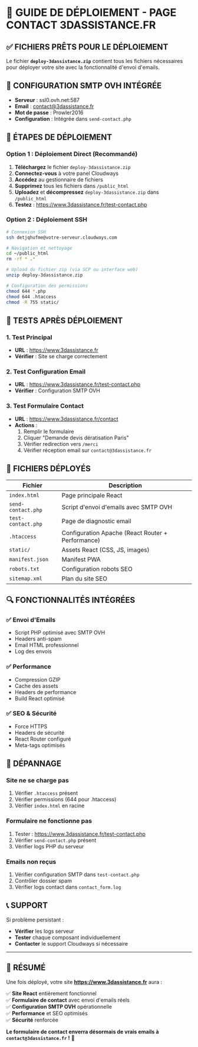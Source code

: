 # 🚀 GUIDE DE DÉPLOIEMENT - PAGE CONTACT 3DASSISTANCE.FR

## ✅ FICHIERS PRÊTS POUR LE DÉPLOIEMENT

Le fichier **`deploy-3dassistance.zip`** contient tous les fichiers nécessaires pour déployer votre site avec la fonctionnalité d'envoi d'emails.

## 📧 CONFIGURATION SMTP OVH INTÉGRÉE

- **Serveur** : ssl0.ovh.net:587
- **Email** : contact@3dassistance.fr  
- **Mot de passe** : Prowler2016
- **Configuration** : Intégrée dans `send-contact.php`

## 🔧 ÉTAPES DE DÉPLOIEMENT

### **Option 1 : Déploiement Direct (Recommandé)**

1. **Téléchargez** le fichier `deploy-3dassistance.zip`
2. **Connectez-vous** à votre panel Cloudways
3. **Accédez** au gestionnaire de fichiers
4. **Supprimez** tous les fichiers dans `/public_html`
5. **Uploadez** et **décompressez** `deploy-3dassistance.zip` dans `/public_html`
6. **Testez** : https://www.3dassistance.fr/test-contact.php

### **Option 2 : Déploiement SSH**

```bash
# Connexion SSH
ssh detjqhufme@votre-serveur.cloudways.com

# Navigation et nettoyage
cd ~/public_html
rm -rf * .*

# Upload du fichier zip (via SCP ou interface web)
unzip deploy-3dassistance.zip

# Configuration des permissions
chmod 644 *.php
chmod 644 .htaccess
chmod -R 755 static/
```

## 🧪 TESTS APRÈS DÉPLOIEMENT

### **1. Test Principal**
- **URL** : https://www.3dassistance.fr
- **Vérifier** : Site se charge correctement

### **2. Test Configuration Email**
- **URL** : https://www.3dassistance.fr/test-contact.php
- **Vérifier** : Configuration SMTP OVH

### **3. Test Formulaire Contact**
- **URL** : https://www.3dassistance.fr/contact
- **Actions** :
  1. Remplir le formulaire
  2. Cliquer "Demande devis dératisation Paris"
  3. Vérifier redirection vers `/merci`
  4. Vérifier réception email sur `contact@3dassistance.fr`

## 📁 FICHIERS DÉPLOYÉS

| Fichier | Description |
|---------|-------------|
| `index.html` | Page principale React |
| `send-contact.php` | Script d'envoi d'emails avec SMTP OVH |
| `test-contact.php` | Page de diagnostic email |
| `.htaccess` | Configuration Apache (React Router + Performance) |
| `static/` | Assets React (CSS, JS, images) |
| `manifest.json` | Manifest PWA |
| `robots.txt` | Configuration robots SEO |
| `sitemap.xml` | Plan du site SEO |

## 🔍 FONCTIONNALITÉS INTÉGRÉES

### ✅ **Envoi d'Emails**
- Script PHP optimisé avec SMTP OVH
- Headers anti-spam
- Email HTML professionnel
- Log des envois

### ✅ **Performance**
- Compression GZIP
- Cache des assets
- Headers de performance
- Build React optimisé

### ✅ **SEO & Sécurité**
- Force HTTPS
- Headers de sécurité
- React Router configuré
- Meta-tags optimisés

## 🐛 DÉPANNAGE

### **Site ne se charge pas**
1. Vérifier `.htaccess` présent
2. Vérifier permissions (644 pour .htaccess)
3. Vérifier `index.html` en racine

### **Formulaire ne fonctionne pas**
1. Tester : https://www.3dassistance.fr/test-contact.php
2. Vérifier `send-contact.php` présent
3. Vérifier logs PHP du serveur

### **Emails non reçus**
1. Vérifier configuration SMTP dans `test-contact.php`
2. Contrôler dossier spam
3. Vérifier logs contact dans `contact_form.log`

## 📞 SUPPORT

Si problème persistant :
- **Vérifier** les logs serveur
- **Tester** chaque composant individuellement
- **Contacter** le support Cloudways si nécessaire

---

## 🎉 RÉSUMÉ

Une fois déployé, votre site **https://www.3dassistance.fr** aura :

✅ **Site React** entièrement fonctionnel  
✅ **Formulaire de contact** avec envoi d'emails réels  
✅ **Configuration SMTP OVH** opérationnelle  
✅ **Performance** et SEO optimisés  
✅ **Sécurité** renforcée  

**Le formulaire de contact enverra désormais de vrais emails à `contact@3dassistance.fr` !** 📧